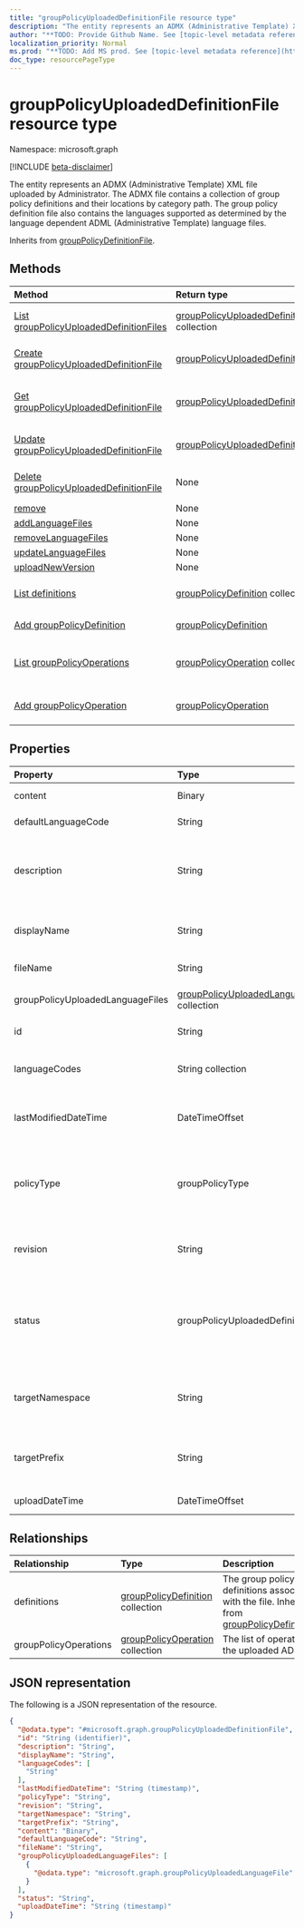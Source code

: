 ```yaml
---
title: "groupPolicyUploadedDefinitionFile resource type"
description: "The entity represents an ADMX (Administrative Template) XML file uploaded by Administrator. The ADMX file contains a collection of group policy definitions and their locations by category path. The group policy definition file also contains the languages supported as determined by the language dependent ADML (Administrative Template) language files."
author: "**TODO: Provide Github Name. See [topic-level metadata reference](https://msgo.azurewebsites.net/add/document/guidelines/metadata.html#topic-level-metadata)**"
localization_priority: Normal
ms.prod: "**TODO: Add MS prod. See [topic-level metadata reference](https://msgo.azurewebsites.net/add/document/guidelines/metadata.html#topic-level-metadata)**"
doc_type: resourcePageType
---
```


# groupPolicyUploadedDefinitionFile resource type

Namespace: microsoft.graph

[!INCLUDE [beta-disclaimer](../../includes/beta-disclaimer.md)]

The entity represents an ADMX (Administrative Template) XML file uploaded by Administrator. The ADMX file contains a collection of group policy definitions and their locations by category path. The group policy definition file also contains the languages supported as determined by the language dependent ADML (Administrative Template) language files.


Inherits from [groupPolicyDefinitionFile](../resources/grouppolicydefinitionfile.md).

## Methods
|Method|Return type|Description|
|:---|:---|:---|
|[List groupPolicyUploadedDefinitionFiles](../api/grouppolicyuploadeddefinitionfile-list.md)|[groupPolicyUploadedDefinitionFile](../resources/grouppolicyuploadeddefinitionfile.md) collection|Get a list of the [groupPolicyUploadedDefinitionFile](../resources/grouppolicyuploadeddefinitionfile.md) objects and their properties.|
|[Create groupPolicyUploadedDefinitionFile](../api/grouppolicyuploadeddefinitionfile-create.md)|[groupPolicyUploadedDefinitionFile](../resources/grouppolicyuploadeddefinitionfile.md)|Create a new [groupPolicyUploadedDefinitionFile](../resources/grouppolicyuploadeddefinitionfile.md) object.|
|[Get groupPolicyUploadedDefinitionFile](../api/grouppolicyuploadeddefinitionfile-get.md)|[groupPolicyUploadedDefinitionFile](../resources/grouppolicyuploadeddefinitionfile.md)|Read the properties and relationships of a [groupPolicyUploadedDefinitionFile](../resources/grouppolicyuploadeddefinitionfile.md) object.|
|[Update groupPolicyUploadedDefinitionFile](../api/grouppolicyuploadeddefinitionfile-update.md)|[groupPolicyUploadedDefinitionFile](../resources/grouppolicyuploadeddefinitionfile.md)|Update the properties of a [groupPolicyUploadedDefinitionFile](../resources/grouppolicyuploadeddefinitionfile.md) object.|
|[Delete groupPolicyUploadedDefinitionFile](../api/grouppolicyuploadeddefinitionfile-delete.md)|None|Deletes a [groupPolicyUploadedDefinitionFile](../resources/grouppolicyuploadeddefinitionfile.md) object.|
|[remove](../api/grouppolicyuploadeddefinitionfile-remove.md)|None|**TODO: Add Description**|
|[addLanguageFiles](../api/grouppolicyuploadeddefinitionfile-addlanguagefiles.md)|None|**TODO: Add Description**|
|[removeLanguageFiles](../api/grouppolicyuploadeddefinitionfile-removelanguagefiles.md)|None|**TODO: Add Description**|
|[updateLanguageFiles](../api/grouppolicyuploadeddefinitionfile-updatelanguagefiles.md)|None|**TODO: Add Description**|
|[uploadNewVersion](../api/grouppolicyuploadeddefinitionfile-uploadnewversion.md)|None|**TODO: Add Description**|
|[List definitions](../api/grouppolicyuploadeddefinitionfile-list-definitions.md)|[groupPolicyDefinition](../resources/grouppolicydefinition.md) collection|Get the groupPolicyDefinition resources from the definitions navigation property.|
|[Add groupPolicyDefinition](../api/grouppolicyuploadeddefinitionfile-post-definitions.md)|[groupPolicyDefinition](../resources/grouppolicydefinition.md)|Add definitions by posting to the definitions collection.|
|[List groupPolicyOperations](../api/grouppolicyuploadeddefinitionfile-list-grouppolicyoperations.md)|[groupPolicyOperation](../resources/grouppolicyoperation.md) collection|Get the groupPolicyOperation resources from the groupPolicyOperations navigation property.|
|[Add groupPolicyOperation](../api/grouppolicyuploadeddefinitionfile-post-grouppolicyoperations.md)|[groupPolicyOperation](../resources/grouppolicyoperation.md)|Add groupPolicyOperations by posting to the groupPolicyOperations collection.|

## Properties
|Property|Type|Description|
|:---|:---|:---|
|content|Binary|The contents of the uploaded ADMX file.|
|defaultLanguageCode|String|The default language of the uploaded ADMX file.|
|description|String|The localized description of the policy settings in the ADMX file. The default value is empty. Inherited from [groupPolicyDefinitionFile](../resources/grouppolicydefinitionfile.md).|
|displayName|String|The localized friendly name of the ADMX file. Inherited from [groupPolicyDefinitionFile](../resources/grouppolicydefinitionfile.md).|
|fileName|String|The file name of the uploaded ADML file.|
|groupPolicyUploadedLanguageFiles|[groupPolicyUploadedLanguageFile](../resources/grouppolicyuploadedlanguagefile.md) collection|The list of ADML files associated with the uploaded ADMX file.|
|id|String|**TODO: Add Description** Inherited from [entity](../resources/entity.md).|
|languageCodes|String collection|The supported language codes for the ADMX file. Inherited from [groupPolicyDefinitionFile](../resources/grouppolicydefinitionfile.md).|
|lastModifiedDateTime|DateTimeOffset|The date and time the entity was last modified. Inherited from [groupPolicyDefinitionFile](../resources/grouppolicydefinitionfile.md).|
|policyType|groupPolicyType|Specifies the type of group policy. Inherited from [groupPolicyDefinitionFile](../resources/grouppolicydefinitionfile.md). Possible values are: `admxBacked`, `admxIngested`.|
|revision|String|The revision version associated with the file. Inherited from [groupPolicyDefinitionFile](../resources/grouppolicydefinitionfile.md).|
|status|groupPolicyUploadedDefinitionFileStatus|The upload status of the uploaded ADMX file. Possible values are: `none`, `uploadInProgress`, `available`, `assigned`, `removalInProgress`, `uploadFailed`, `removalFailed`.|
|targetNamespace|String|Specifies the URI used to identify the namespace within the ADMX file. Inherited from [groupPolicyDefinitionFile](../resources/grouppolicydefinitionfile.md).|
|targetPrefix|String|Specifies the logical name that refers to the namespace within the ADMX file. Inherited from [groupPolicyDefinitionFile](../resources/grouppolicydefinitionfile.md).|
|uploadDateTime|DateTimeOffset|The uploaded time of the uploaded ADMX file.|

## Relationships
|Relationship|Type|Description|
|:---|:---|:---|
|definitions|[groupPolicyDefinition](../resources/grouppolicydefinition.md) collection|The group policy definitions associated with the file. Inherited from [groupPolicyDefinitionFile](../resources/grouppolicydefinitionfile.md)|
|groupPolicyOperations|[groupPolicyOperation](../resources/grouppolicyoperation.md) collection|The list of operations on the uploaded ADMX file.|

## JSON representation
The following is a JSON representation of the resource.
<!-- {
  "blockType": "resource",
  "keyProperty": "id",
  "@odata.type": "microsoft.graph.groupPolicyUploadedDefinitionFile",
  "baseType": "microsoft.graph.groupPolicyDefinitionFile",
  "openType": false
}
-->
``` json
{
  "@odata.type": "#microsoft.graph.groupPolicyUploadedDefinitionFile",
  "id": "String (identifier)",
  "description": "String",
  "displayName": "String",
  "languageCodes": [
    "String"
  ],
  "lastModifiedDateTime": "String (timestamp)",
  "policyType": "String",
  "revision": "String",
  "targetNamespace": "String",
  "targetPrefix": "String",
  "content": "Binary",
  "defaultLanguageCode": "String",
  "fileName": "String",
  "groupPolicyUploadedLanguageFiles": [
    {
      "@odata.type": "microsoft.graph.groupPolicyUploadedLanguageFile"
    }
  ],
  "status": "String",
  "uploadDateTime": "String (timestamp)"
}
```

